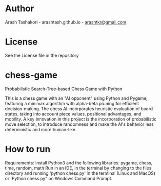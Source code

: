 # Author
Arash Tashakori - arashtash.github.io - arashtkr@gmail.com

# License
See the License file in the repository

# chess-game
Probabilistic Search-Tree-based Chess Game with Python

This is a chess game with an "AI opponent" using Python and Pygame, featuring a minimax algorithm with alpha-beta pruning for efficient decision-making. The chess AI incorporates heuristic evaluation of board states, taking into account piece values, positional advantages, and mobility. A key innovation in this project is the incorporation of probabilistic move selection, to introduce randomness and make the AI's behavior less deterministic and more human-like.

# How to run
Requirements: Install Python3 and the following libraries: pygame, chess, time, random, math
Run in an IDE, in the terminal by changing to the files' directory and running 'python chess.py' in the terminal (Linux and MacOS) or 'Python chess.py" on Windows Command Prompt.

